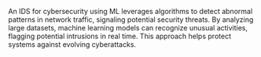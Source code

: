 An IDS for cybersecurity using ML leverages algorithms to detect abnormal patterns in network traffic, signaling potential security threats. By analyzing large datasets, machine learning models can recognize unusual activities, flagging potential intrusions in real time. This approach helps protect systems against evolving cyberattacks.
